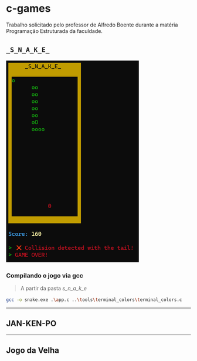 # c-games

Trabalho solicitado pelo professor de Alfredo Boente durante a matéria Programação Estruturada da faculdade.

## `_S_N_A_K_E_`

![snake game](./assets/_s_n_a_k_e_.png)

### Compilando o jogo via gcc

> A partir da pasta _s_n_a_k_e_

```bash
gcc -o snake.exe .\app.c ..\tools\terminal_colors\terminal_colors.c
```

---

## JAN-KEN-PO

---

## Jogo da Velha
